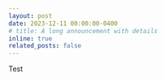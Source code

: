 ```yaml
---
layout: post
date: 2023-12-11 00:00:00-0400
# title: A long announcement with details
inline: true
related_posts: false
---
```


Test
